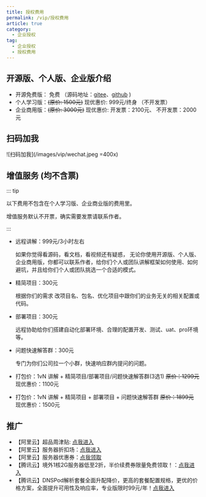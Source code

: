 ```yaml
---
title: 授权费用
permalink: /vip/授权费用
article: true
category:
  - 企业授权
tag:
  - 企业授权
  - 授权费用
---
```


## 开源版、个人版、企业版介绍

- 开源免费版： 免费  （源码地址：[gitee](https://gitee.com/zuihou111)、[github](https://github.com/zuihou) )
- 个人学习版：~~(原价: 1500元)~~ 现优惠价: 999元/终身 （不开发票）
- 企业商用版：~~(原价: 3000元)~~ 现优惠价: 开发票：2100元、 不开发票：2000元

## 扫码加我

![扫码加我](/images/vip/wechat.jpeg =400x)

## 增值服务 (均不含票)
::: tip

以下费用不包含在个人学习版、企业商业版的费用里。

增值服务默认不开票，确实需要发票请联系作者。

:::

- 远程讲解：999元/3小时左右   
  
  如果你觉得看源码，看文档，看视频还有疑惑， 无论你使用开源版、个人版、企业商用版，你都可以联系作者，给你们个人或团队讲解框架如何使用、如何避坑，并且给你们个人或团队挑选一个合适的模式。

- 精简项目：300元

  根据你们的需求 改项目名、包名、优化项目中跟你们的业务无关的相关配置或代码。

- 部署项目：300元 

  远程协助给你们搭建自动化部署环境、合理的配置开发、测试、uat、pro环境等。

- 问题快速解答群：300元 
  
  专门为你们公司拉一个小群，快速响应群内提问的问题。

- 打包价：1vN 讲解 + 精简项目/部署项目/问题快速解答群(3选1) ~~原价：1299元~~ 现优惠价：1100元
- 打包价：1vN 讲解 + 精简项目 + 部署项目 + 问题快速解答群 ~~原价：1899元~~ 现优惠价：1500元


## 推广
- 【阿里云】超品周津贴: [点我进入](https://www.aliyun.com/minisite/goods?taskPkg=1212cpz&pkgSid=183200&userCode=uk5ga6sq)
- 【阿里云】服务器折扣场：[点我进入](https://www.aliyun.com/minisite/goods?userCode=uk5ga6sq)
- 【阿里云】服务器优惠券：[点我领取](https://www.aliyun.com/daily-act/ecs/activity_selection?userCode=uk5ga6sq)
- 【腾讯云】境外1核2G服务器低至2折，半价续费券限量免费领取！：[点我进入](https://cloud.tencent.com/act/cps/redirect?redirect=1068&cps_key=970c3dc91a95510c5a474f54eac73ac7&from=console)
- 【腾讯云】DNSPod解析套餐全面升配降价，更高的套餐配置规格，更优的价格方案，全面提升可用性及响应率，专业版限时99元/年！[点我进入](https://cloud.tencent.com/act/cps/redirect?redirect=1542&cps_key=970c3dc91a95510c5a474f54eac73ac7&from=console)

